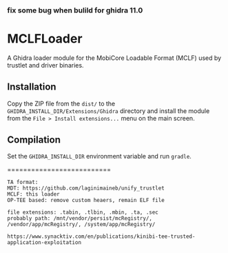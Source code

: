 ### fix some bug when bulild for ghidra 11.0

# MCLFLoader

A Ghidra loader module for the MobiCore Loadable Format (MCLF) used by trustlet and driver binaries.

## Installation

Copy the ZIP file from the `dist/` to the `GHIDRA_INSTALL_DIR/Extensions/Ghidra` directory and install the module from the `File > Install extensions...` menu on the main screen.

## Compilation

Set the `GHIDRA_INSTALL_DIR` environment variable and run `gradle`.


==========================
```
TA format: 
MDT: https://github.com/laginimaineb/unify_trustlet
MCLF: this loader
OP-TEE based: remove custom heaers, remain ELF file

file extensions: .tabin, .tlbin, .mbin, .ta, .sec
probably path: /mnt/vendor/persist/mcRegistry/, /vendor/app/mcRegistry/, /system/app/mcRegistry/

https://www.synacktiv.com/en/publications/kinibi-tee-trusted-application-exploitation
```
